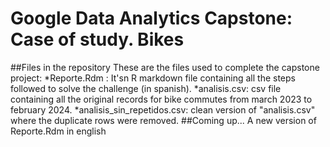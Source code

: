 # Google Data Analytics Capstone: Case of study. Bikes
##Files in the repository
These are the files used to complete the capstone project:
*Reporte.Rdm : It'sn R markdown file containing all the steps followed to solve the challenge (in spanish).
*analisis.csv: csv file containing all the original records for bike commutes from march 2023 to february 2024.
*analisis_sin_repetidos.csv: clean version of "analisis.csv" where the duplicate rows were removed.
##Coming up...
A new version of Reporte.Rdm in english
